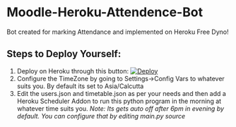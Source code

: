 # Moodle-Heroku-Attendence-Bot

Bot created for marking Attendance and implemented on Heroku Free Dyno!

## Steps to Deploy Yourself:
1. Deploy on Heroku through this button: 
[![Deploy](https://www.herokucdn.com/deploy/button.svg)](https://heroku.com/deploy)
2. Configure the TimeZone by going to Settings->Config Vars to whatever suits you. By default its set to Asia/Calcutta
3. Edit the users.json and timetable.json as per your needs and then add a Heroku Scheduler Addon to run this python program in the morning at whatever time suits you.
*Note: Its gets auto off after 6pm in evening by default. You can configure that by editing main.py source*
